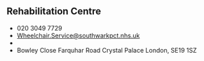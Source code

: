 
## Rehabilitation Centre

- <i class="fa fa-phone"></i> 020 3049 7729
- <i class="fa fa-envelope"></i> <a href="mailto:Wheelchair.Service@southwarkpct.nhs.uk">Wheelchair.Service@southwarkpct.nhs.uk</a>
- <i class="fa fa-home"></i> []()
- <i class="fa fa-building"></i> Bowley Close Farquhar Road   Crystal Palace London, SE19 1SZ
